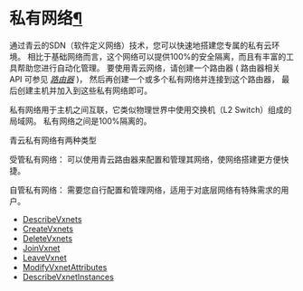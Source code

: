 ---
---

# 私有网络[¶](#api-vxnet "永久链接至标题")

通过青云的SDN（软件定义网络）技术，您可以快速地搭建您专属的私有云环境。 相比于基础网络而言，这个网络可以提供100%的安全隔离，而且有丰富的工具帮助您进行自动化管理。 要使用青云网络，请创建一个路由器 ( 路由器相关 API 可参见 [_路由器_](../router/index.html#api-router) )， 然后再创建一个或多个私有网络并连接到这个路由器， 最后创建主机并加入到这些私有网络即可。

私有网络用于主机之间互联，它类似物理世界中使用交换机（L2 Switch）组成的局域网。 私有网络之间是100%隔离的。

青云私有网络有两种类型

受管私有网络： 可以使用青云路由器来配置和管理其网络，使网络搭建更方便快捷。

自管私有网络： 需要您自行配置和管理网络，适用于对底层网络有特殊需求的用户。

*   [DescribeVxnets](describe_vxnets.html)
*   [CreateVxnets](create_vxnets.html)
*   [DeleteVxnets](delete_vxnets.html)
*   [JoinVxnet](join_vxnet.html)
*   [LeaveVxnet](leave_vxnet.html)
*   [ModifyVxnetAttributes](modify_vxnet_attributes.html)
*   [DescribeVxnetInstances](describe_vxnet_instances.html)
